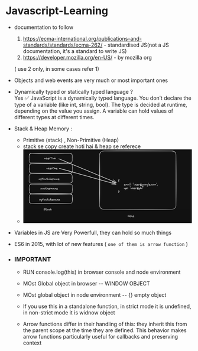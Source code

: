 # Javascript-Learning


- documentation to follow 
    1.  https://ecma-international.org/publications-and-standards/standards/ecma-262/        - standardised JS(not a JS documentation, it's a standard to write JS)
    2.  https://developer.mozilla.org/en-US/              - by mozilla org
 
    ( use 2 only, in some cases refer 1)

- Objects and web events are very much or most important ones


- Dynamically typed or statically typed language ?  
Yes ✅ JavaScript is a dynamically typed language.
    You don’t declare the type of a variable (like int, string, bool).
    The type is decided at runtime, depending on the value you assign.
    A variable can hold values of different types at different times.


-  Stack & Heap Memory : 
    - Primitive (stack) , Non-Primitive (Heap) 
    -  stack se copy create hoti hai & heap se referece
    - ![Alt text](images/stack_heap_diagram.png)


-  Variables in JS are Very Powerfull, they can hold so much things

-  ES6 in 2015, with lot of new features ( `one of them is arrow function` )


-  ### IMPORTANT
    - RUN console.log(this) in browser console and node environment
    - MOst Global object in browser -- WINDOW OBJECT
    - MOst global object in node environment -- {} empty object

    - If you use this in a standalone function, in strict mode it is undefined, in non-strict mode it is widnow object

    - Arrow functions differ in their handling of this: they inherit this from the parent scope at the time they are defined. This behavior makes arrow functions particularly useful for callbacks and preserving context
